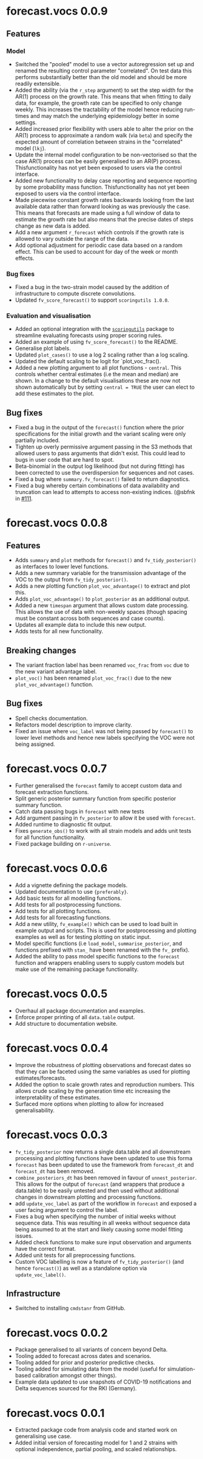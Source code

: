 # forecast.vocs 0.0.9

## Features

### Model

* Switched the "pooled" model to use a vector autoregression set up and renamed the resulting control parameter "correlated". On test data this performs substantially better than the old model and should be more readily extensible.
* Added the ability (via the `r_step` argument) to set the step width for the AR(1) process on the growth rate. This means that when fitting to daily data, for example, the growth rate can be specified to only change weekly. This increases the tractability of the model hence reducing run-times and may match the underlying epidemiology better in some settings.
* Added increased prior flexibility with users able to alter the prior on the AR(1) process to approximate a random walk (via `beta`) and specify the expected amount of correlation between strains in the "correlated" model (`lkj`).
* Update the internal model configuration to be non-vectorised so that the case AR(1) process can be easily generalised to an AR(P) process. Thisfunctionality has not yet been exposed to users via the control interface.
* Added new functionality to delay case reporting and sequence reporting by some probability mass function. Thisfunctionality has not yet been exposed to users via the control interface.
* Made piecewise constant growth rates backwards looking from the last available data rather than forward looking as was previously the case. This means that forecasts are made using a full window of data to estimate the growth rate but also means that the precise dates of steps change as new data is added.
* Add a new argument `r_forecast` which controls if the growth rate is allowed to vary outside the range of the data. 
* Add optional adjustment for periodic case data based on a random effect. This can be used to account for day of the week or month effects.

### Bug fixes

- Fixed a bug in the two-strain model caused by the addition of infrastructure to compute discrete convolutions. 
- Updated `fv_score_forecast()` to support `scoringutils 1.0.0`. 

### Evaluation and visualisation

* Added an optional integration with the [`scoringutils`](https://epiforecasts.io/scoringutils/) package to streamline evaluating forecasts using proper scoring rules.
* Added an example of using `fv_score_forecast()` to the README.
* Generalise plot labels. 
* Updated `plot_cases()` to use a log 2 scaling rather than a log scaling.
* Updated the default scaling to be logit for `plot_voc_frac().
* Added a new plotting argument to all plot functions - `central`. This controls whether central estimates (i.e the mean and median) are shown. In a change to the default visualisations these are now not shown automatically but by setting `central = TRUE` the user can elect to add these estimates to the plot. 

## Bug fixes

* Fixed a bug in the output of the `forecast()` function where the prior specifications for the initial growth and the variant scaling were only partially included.
* Tighten up overly permissive argument passing in the S3 methods that allowed users to pass arguments that didn't exist. This could lead to bugs in user code that are hard to spot. 
* Beta-binomial in the output log likelihood (but not during fitting) has been corrected to use the overdispersion for sequences and not cases. 
* Fixed a bug where `summary.fv_forecast()` failed to return diagnostics.
* Fixed a bug whereby certain combinations of data availability and truncation can lead to attempts to access non-existing indices. (@sbfnk in [#111]((https://github.com/epiforecasts/forecast.vocs/pulls)).

# forecast.vocs 0.0.8

## Features

* Adds `summary` and `plot` methods for `forecast()` and `fv_tidy_posterior()` as interfaces to lower level functions.
* Adds a new summary variable for the transmission advantage of the VOC to the output from
 `fv_tidy_posterior()`.
* Adds a new plotting function `plot_voc_advantage()` to extract and plot this.
* Adds `plot_voc_advantage()` to `plot_posterior` as an additional output.
* Added a new `timespan` argument that allows custom date processing. This allows the use
of data with non-weekly spaces (though spacing must be constant across both sequences and case counts). 
* Updates all example data to include this new output.
* Adds tests for all new functionality.

## Breaking changes

* The variant fraction label has been renamed `voc_frac` from `voc` due to the new variant advantage label.
* `plot_voc()` has been renamed `plot_voc_frac()` due to the new `plot_voc_advantage()` function.

## Bug fixes

* Spell checks documentation.
* Refactors model description to improve clarity.
* Fixed an issue where `voc_label` was not being passed by `forecast()` to lower level methods and hence new labels specifying the VOC were not being assigned.

# forecast.vocs 0.0.7

* Further generalised the `forecast` family to accept custom data and forecast extraction functions.
* Split generic posterior summary function from specific posterior summary function.
* Catch data passing bugs in `forecast`  with new tests
* Add argument passing in  `fv_posterior` to allow it be used with `forecast`.
* Added runtime to diagnostic fit output.
* Fixes `generate_obs()` to work with all strain models and adds unit tests for all function functionality.
* Fixed package building on `r-universe`.

# forecast.vocs 0.0.6

* Add a vignette defining the package models.
* Updated documentation to use `{preferably}`.
* Add basic tests for all modelling functions.
* Add tests for all postprocessing functions.
* Add tests for all plotting functions.
* Add tests for all forecasting functions.
* Add a new utility, `fv_example()` which can be used to load built in example output and scripts. This is used for postprocessing and plotting examples as well as for testing plotting on static input.
* Model specific functions (i.e `load_model`, `summarise_posterior`, and functions prefixed with `stan_` have been renamed with the `fv_` prefix).
* Added the ability to pass model specific functions to the `forecast` function and wrappers enabling users to supply custom models but make use of the remaining package functionality.

# forecast.vocs 0.0.5

* Overhaul all package documentation and examples.
* Enforce proper printing of all `data.table` output.
* Add structure to documentation website.

# forecast.vocs 0.0.4

* Improve the robustness of plotting observations and forecast dates so that they can be faceted using the same variables as used for plotting estimates/forecasts.
* Added the option to scale growth rates and reproduction numbers. This allows crude scaling by the generation time etc increasing the interpretability of these estimates.
* Surfaced more options when plotting to allow for increased generalisability.

# forecast.vocs 0.0.3

* `fv_tidy_posterior` now returns a single data.table and all downstream processing and plotting functions have been updated to use this forma
* `forecast` has been updated to use the framework from `forecast_dt` and `forecast_dt` has been removed.
* `combine_posteriors_dt` has been removed in favour of `unnest_posterior`. This allows for the output of `forecast` (and wrappers that produce a data.table) to be easily untested and then used without additional changes in downstream plotting and processing functions.
* add `update_voc_label` as part of the workflow in `forecast` and exposed a user facing argument to control the label.
* Fixes a bug when specifying the number of initial weeks without sequence data. This was resulting in all weeks without sequence data being assumed to at the start and likely causing some model fitting issues.
* Added check functions to make sure input observation and arguments have the correct format.
* Added unit tests for  all preprocessing functions.
* Custom VOC labelling is now a feature of `fv_tidy_posterior()` (and hence `forecast()`) as well as a standalone option via `update_voc_label()`.

## Infrastructure

* Switched to installing `cmdstanr` from GitHub.

# forecast.vocs 0.0.2

* Package generalised to all variants of concern beyond Delta.
* Tooling added to forecast across dates and  scenarios.
* Tooling added for prior and posterior predictive checks.
* Tooling added for simulating data from the model (useful for simulation-based calibration amongst other things).
* Example data updated to use snapshots of COVID-19 notifications and Delta sequences sourced for  the RKI (Germany).

# forecast.vocs 0.0.1

* Extracted package code from analysis code and started work on generalising use case.
* Added initial version of forecasting model for  1 and 2 strains with optional independence, partial pooling, and scaled relationships.
